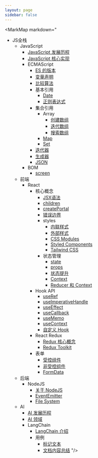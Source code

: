 ```yaml
---
layout: page
sidebar: false
---
```


<script setup>
import MarkMap from './MarkMap.vue';
</script>

<MarkMap markdown="
- JS全栈
  - JavaScript
      - [JavaScript 发展历程](javascript/history-of-javascript)
      - [JavaScript 核心实现](javascript/core-implementation)
      - ECMAScript
        - [ES 的版本](javascript/ecma-script/es-version)
        - [变量声明](javascript/ecma-script/variable-declaration)
        - [比较算法](javascript/ecma-script/comparison-algorithm)
        - 基本引用
          - [Date](javascript/ecma-script/basic-reference/date)
          - [正则表达式](javascript/ecma-script/basic-reference/reg-exp)
        - 集合引用
          - Array
            - [创建数组](javascript/ecma-script/collection-reference/array/create-array)
            - [迭代数组](javascript/ecma-script/collection-reference/array/iterate-array)
            - [搜索数组](javascript/ecma-script/collection-reference/array/search-array)
          - [Map](javascript/ecma-script/collection-reference/map)
          - [Set](javascript/ecma-script/collection-reference/set)
        - [迭代器](javascript/ecma-script/iterator)
        - [生成器](javascript/ecma-script/generator)
        - [JSON](javascript/ecma-script/json)
      - BOM
        - [screen](javascript/bom/screen)
  - 前端
    - React
      - 核心概念
        - [JSX语法](frontend/react/core-concepts/jsx)
        - [children](frontend/react/core-concepts/children)
        - [createPortal](frontend/react/core-concepts/create-portal)
        - [错误边界](frontend/react/core-concepts/error-boundaries)
        - styles
          - [内联样式](frontend/react/core-concepts/styles/inline-style)
          - [外部样式](frontend/react/core-concepts/styles/external-style)
          - [CSS Modules](frontend/react/core-concepts/styles/css-modules)
          - [Styled Components](frontend/react/core-concepts/styles/styled-components)
          - [Tailwind CSS](frontend/react/core-concepts/styles/tailwind-css)
        - 状态管理
          - [state](frontend/react/core-concepts/state-management/state)
          - [props](frontend/react/core-concepts/state-management/props)
          - [状态提升](frontend/react/core-concepts/state-management/lifting-state-up)
          - [Context](frontend/react/core-concepts/state-management/context)
          - [Reducer 和 Context](frontend/react/core-concepts/state-management/reducer-and-context)
      - Hook API
        - [useRef](frontend/react/hook-api/use-ref)
        - [useImperativeHandle](frontend/react/hook-api/use-imperative-handle)
        - [useEffect](frontend/react/hook-api/use-effect)
        - [useCallback](frontend/react/hook-api/use-callback)
        - [useMemo](frontend/react/hook-api/use-memo)
        - [useContext](frontend/react/hook-api/use-context)
        - [自定义 Hook](frontend/react/hook-api/custom-hook)
      - React Redux
        - [Redux 核心概念](frontend/react/react-redux/redux-core-concept)
        - [Redux Toolkit](frontend/react/react-redux/redux-toolkit)
      - 表单
        - [受控组件](frontend/react/form/controlled)
        - [非受控组件](frontend/react/form/uncontrolled)
        - [FormData](frontend/react/form/form-data)
  - 后端
    - NodeJS
      - [关于 NodeJS](backend/nodejs/about-nodejs)
      - [EventEmitter](backend/nodejs/event-emitter)
      - [File System](backend/nodejs/file-system)
  - AI
    - [AI 发展历程](ai/history-of-ai)
    - [AI 领域](ai/ai-field)
    - LangChain
      - [LangChain 介绍](ai/lang-chain/introduction)
      - 用例
        - [标记文本](ai/lang-chain/use-case/tagging)
        - [文档内容总结](ai/lang-chain/use-case/summarization)
"/>
